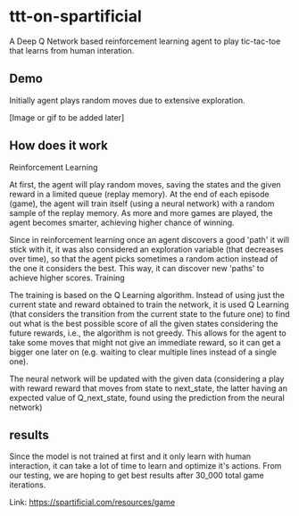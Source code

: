 # ttt-on-spartificial

A Deep Q Network based reinforcement learning agent to play tic-tac-toe that learns from human interation.

## Demo

Initially agent plays random moves due to extensive exploration. 

[Image or gif to be added later]


## How does it work

Reinforcement Learning

At first, the agent will play random moves, saving the states and the given reward in a limited queue (replay memory). At the end of each episode (game), the agent will train itself (using a neural network) with a random sample of the replay memory. As more and more games are played, the agent becomes smarter, achieving higher chance of winning.

Since in reinforcement learning once an agent discovers a good 'path' it will stick with it, it was also considered an exploration variable (that decreases over time), so that the agent picks sometimes a random action instead of the one it considers the best. This way, it can discover new 'paths' to achieve higher scores.
Training

The training is based on the Q Learning algorithm. Instead of using just the current state and reward obtained to train the network, it is used Q Learning (that considers the transition from the current state to the future one) to find out what is the best possible score of all the given states considering the future rewards, i.e., the algorithm is not greedy. This allows for the agent to take some moves that might not give an immediate reward, so it can get a bigger one later on (e.g. waiting to clear multiple lines instead of a single one).

The neural network will be updated with the given data (considering a play with reward reward that moves from state to next_state, the latter having an expected value of Q_next_state, found using the prediction from the neural network)

## results

Since the model is not trained at first and it only learn with human interaction, it can take a lot of time to learn and optimize it's actions. From our testing, we are hoping to get best results after 30_000 total game iterations. 

Link: https://spartificial.com/resources/game 


